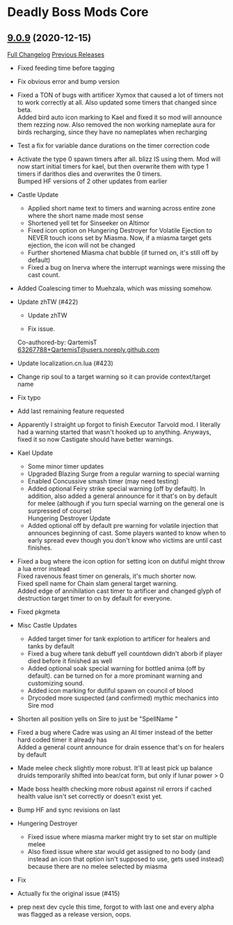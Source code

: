 # Deadly Boss Mods Core

## [9.0.9](https://github.com/DeadlyBossMods/DeadlyBossMods/tree/9.0.9) (2020-12-15)
[Full Changelog](https://github.com/DeadlyBossMods/DeadlyBossMods/compare/9.0.8...9.0.9) [Previous Releases](https://github.com/DeadlyBossMods/DeadlyBossMods/releases)

- Fixed feeding time before tagging  
- Fix obvious error and bump version  
- Fixed a TON of bugs with artificer Xymox that caused a lot of timers not to work correctly at all. Also updated some timers that changed since beta.  
    Added bird auto icon marking to Kael and fixed it so mod will announce them rezzing now. Also removed the non working nameplate aura for birds recharging, since they have no nameplates when recharging  
- Test a fix for variable dance durations on the timer correction code  
- Activate the type 0 spawn timers after all. blizz IS using them. Mod will now start initial timers for kael, but then overwrite them with type 1 timers if darithos dies and overwrites the 0 timers.  
    Bumped HF versions of 2 other updates from earlier  
- Castle Update  
     - Applied short name text to timers and warning across entire zone where the short name made most sense  
     - Shortened yell tet for Sinseeker on Altimor  
     - Fixed icon option on Hungering Destroyer for Volatile Ejection to NEVER touch icons set by Miasma. Now, if a miasma target gets ejection, the icon will not be changed  
     - Further shortened Miasma chat bubble (if turned on, it's still off by default)  
     - Fixed a bug on Inerva where the interrupt warnings were missing the cast count.  
- Added Coalescing timer to Muehzala, which was missing somehow.  
- Update zhTW (#422)  
    * Update zhTW  
    * Fix issue.  
    Co-authored-by: QartemisT <63267788+QartemisT@users.noreply.github.com>  
- Update localization.cn.lua (#423)  
- Change rip soul to a target warning so it can provide context/target name  
- Fix typo  
- Add last remaining feature requested  
- Apparently I straight up forgot to finish Executor Tarvold mod. I literally had a warning started that wasn't hooked up to anything. Anyways, fixed it so now Castigate should have better warnings.  
- Kael Update  
     - Some minor timer updates  
     - Upgraded Blazing Surge from a regular warning to special warning  
     - Enabled Concussive smash timer (may need testing)  
     - Added optional Feiry strike special warning (off by default). In addition, also added a general announce for it that's on by default for melee (although if you turn special warning on the general one is surpressed of course)  
    Hungering Destroyer Update  
     - Added optional off by default pre warning for volatile injection that announces beginning of cast. Some players wanted to know when to early spread evev though you don't know who victims are until cast finishes.  
- Fixed a bug where the icon option for setting icon on dutiful might throw a lua error instead  
    Fixed ravenous feast timer on generals, it's much shorter now.  
    Fixed spell name for Chain slam general target warning.  
    Added edge of annihilation cast timer to artificer and changed glyph of destruction target timer to on by default for everyone.  
- Fixed pkgmeta  
- Misc Castle Updates  
     - Added target timer for tank explotion to artificer for healers and tanks by default  
     - Fixed a bug where tank debuff yell countdown didn't aborb if player died before it finished as well  
     - Added optional soak special warning for bottled anima (off by default). can be turned on for a more prominant warning and customizing sound.  
     - Added icon marking for dutiful spawn on council of blood  
     - Drycoded more suspected (and confirmed) mythic mechanics into Sire mod  
- Shorten all position yells on Sire to just be "SpellName <number>"  
- Fixed a bug where Cadre was using an AI timer instead of the better hard coded timer it already has  
    Added a general count announce for drain essence that's on for healers by default  
- Made melee check slightly more robust. It'll at least pick up balance druids temporarily shifted into bear/cat form, but only if lunar power > 0  
- Made boss health checking more robust against nil errors if cached health value isn't set correctly or doesn't exist yet.  
- Bump HF and sync revisions on last  
- Hungering Destroyer  
     - Fixed issue where miasma marker might try to set star on multiple melee  
     - Also fixed issue where star would get assigned to no body (and instead an icon that option isn't supposed to use, gets used instead) because there are no melee selected by miasma  
- Fix  
- Actually fix the original issue (#415)  
- prep next dev cycle this time, forgot to with last one and every alpha was flagged as a release version, oops.  
